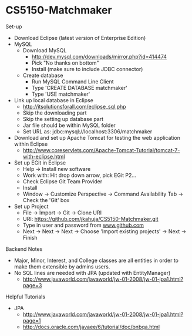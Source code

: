 CS5150-Matchmaker
=================

Set-up
- Download Eclipse (latest version of Enterprise Edition)
- MySQL
	- Download MySQL
		- http://dev.mysql.com/downloads/mirror.php?id=414474
		- Pick "No thanks on bottom"
		- Install (make sure to include JDBC connector)
	- Create database
		- Run MySQL Command Line Client
		- Type 'CREATE DATABASE matchmaker'
		- Type 'USE matchmaker'
- Link up local database in Eclipse
	- http://itsolutionsforall.com/eclipse_sql.php
	- Skip the downloading part
	- Skip the setting up database part
	- Jar file should be within MySQL folder
	- Set URL as: jdbc:mysql://localhost:3306/matchmaker
- Download and set up Apache Tomcat for testing the web application within Eclipse
	- http://www.coreservlets.com/Apache-Tomcat-Tutorial/tomcat-7-with-eclipse.html
- Set up EGit in Eclipse
	- Help -> Install new software
	- Work with: Hit drop down arrow, pick EGit P2...
	- Check Eclipse Git Team Provider
	- Install
	- Window -> Customize Perspective -> Command Availability Tab -> Check the 'Git' box
- Set up Project
	- File -> Import -> Git -> Clone URI
	- URI: https://github.com/jkahuja/CS5150-Matchmaker.git
	- Type in user and password from www.github.com
	- Next -> Next -> Next -> Choose 'Import existing projects' -> Next -> Finish
 

Backend Notes
- Major, Minor, Interest, and College classes are all entities in order to make them extensible by admins users.
- No SQL lines are needed with JPA (updated with EntityManager)
	- http://www.javaworld.com/javaworld/jw-01-2008/jw-01-jpa1.html?page=3

Helpful Tutorials
- JPA
	- http://www.javaworld.com/javaworld/jw-01-2008/jw-01-jpa1.html?page=1
	- http://docs.oracle.com/javaee/6/tutorial/doc/bnbqa.html
